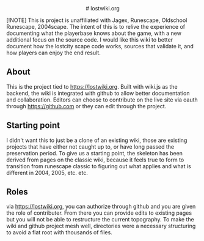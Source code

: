 <div align="center">
# lostwiki.org 
</div>

[!NOTE]
This is project is unaffiliated with Jagex, Runescape, Oldschool Runescape, 2004scape. The intent of this is to relive the experience of documenting what the playerbase knows about the game, with a new additional focus on the source code. I would like this wiki to better document how the lostcity scape code works, sources that validate it, and how players can enjoy the end result.

## About

This is the project tied to https://lostwiki.org. Built with wiki.js as the backend, the wiki is integrated with github to allow better documentation and collaboration. Editors can choose to contribute on the live site via oauth through https://github.com or they can edit through the project.

## Starting point

I didn't want this to just be a clone of an existing wiki, those are existing projects that have either not caught up to, or have long passed the preservation period. To give us a starting point, the skeleton has been derived from pages on the classic wiki, because it feels true to form to transition from runescape classic to figuring out what applies and what is different in 2004, 2005, etc. etc.


## Roles

via https://lostwiki.org, you can authorize through github and you are given the role of contributer. From there you can provide edits to existing pages but you will not be able to restructure the current topography. To make the wiki and github project mesh well, directories were a necessary structuring to avoid a flat root with thousands of files.

